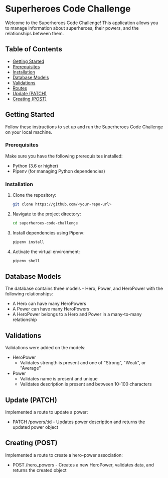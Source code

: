 # Superheroes Code Challenge

Welcome to the Superheroes Code Challenge! This application allows you to manage information about superheroes, their powers, and the relationships between them.

## Table of Contents

- [Getting Started](#getting-started)
- [Prerequisites](#prerequisites)  
- [Installation](#installation)
- [Database Models](#database-models)
- [Validations](#validations)
- [Routes](#routes)
- [Update (PATCH)](#update-patch)
- [Creating (POST)](#creating-post)  

## Getting Started

Follow these instructions to set up and run the Superheroes Code Challenge on your local machine.

### Prerequisites

Make sure you have the following prerequisites installed:

- Python (3.6 or higher)
- Pipenv (for managing Python dependencies)

### Installation  

1. Clone the repository:

    ```bash
    git clone https://github.com/<your-repo-url> 
    ```

2. Navigate to the project directory:

    ```bash
    cd superheroes-code-challenge
    ```

3. Install dependencies using Pipenv:

    ```bash  
    pipenv install
    ```

4. Activate the virtual environment:

    ```bash
    pipenv shell
    ```

## Database Models

The database contains three models - Hero, Power, and HeroPower with the following relationships:

- A Hero can have many HeroPowers
- A Power can have many HeroPowers 
- A HeroPower belongs to a Hero and Power in a many-to-many relationship

## Validations

Validations were added on the models:

- HeroPower
  - Validates strength is present and one of "Strong", "Weak", or "Average" 
- Power
  - Validates name is present and unique
  - Validates description is present and between 10-100 characters
  


## Update (PATCH)

Implemented a route to update a power: 

- PATCH /powers/:id - Updates power description and returns the updated power object

## Creating (POST) 

Implemented a route to create a hero-power association:

- POST /hero_powers - Creates a new HeroPower, validates data, and returns the created object